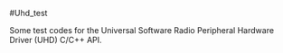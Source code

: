 #Uhd_test

Some test codes for the Universal Software Radio Peripheral Hardware Driver (UHD) C/C++ API.
